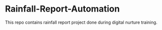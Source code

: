 # Rainfall-Report-Automation
This repo contains rainfall report project done during digital nurture training.
